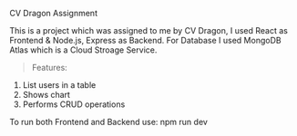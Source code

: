 CV Dragon Assignment

This is a project which was assigned to me by CV Dragon, I used React as Frontend & Node.js, Express as Backend. For Database I used MongoDB Atlas which is a Cloud Stroage Service.

>Features:
1. List users in a table
2. Shows chart
3. Performs CRUD operations

To run both Frontend and Backend use:
npm run dev
